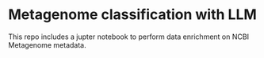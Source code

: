 # Metagenome classification with LLM

This repo includes a jupter notebook to perform data enrichment on NCBI Metagenome metadata.

